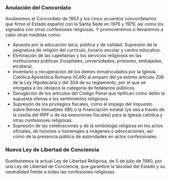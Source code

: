 
### Anulación del Concordato

Anularemos el Concordato de 1953 y los cinco acuerdos concordatarios que firmó el Estado español con la Santa Sede en 1976 y 1979, así como los signados con otras confesiones religiosas. Y promoveremos o llevaremos a cabo otras medidas como:

- Apuesta por la educación laica, pública y de calidad. Supresión de la asignatura de religión del currículo, horario escolar y centro educativo.
- Eliminación de las capellanías y los servicios religiosos en las instituciones públicas (hospitales, universidades, prisiones, embajadas, etcétera).
- Inventario y recuperación de los bienes inmatriculados por la Iglesia Católica Apostólica Romana (ICAR) al amparo del ya extinto artículo 206 de la Ley Hipotecaria y del 304 de su reglamento, por el que se otorgaba a los obispos la categoría de fedatarios públicos.
- Derogación de los artículos del Código Penal que tipifican como delito la supuesta ofensa a los sentimientos religiosos.
- Supresión de los privilegios fiscales, como el impago del Impuesto sobre Bienes Inmuebles (IBI) o la financiación estatal (ya sea a través de la casilla del IRPF o de las exenciones fiscales) para la Iglesia católica y otras confesiones religiosas.
- Supresión de las celebraciones y de la simbología religiosa en los actos oficiales, de honores u homenajes a imágenes o advocaciones, así como de la presencia pública de autoridades en actos confesionales.




### Nueva Ley de Libertad de Conciencia

Sustituiremos la actual Ley de Libertad Religiosa, de 5 de julio de 1980, por una Ley de Libertad de Conciencia, que garantice la laicidad del Estado y su neutralidad frente a todas las confesiones religiosas.
